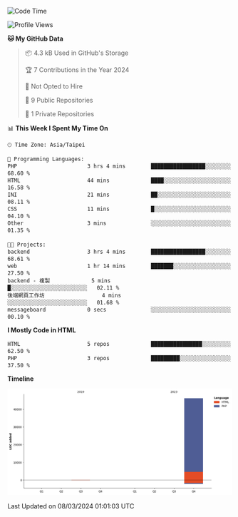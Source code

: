 <!--START_SECTION:waka-->
![Code Time](http://img.shields.io/badge/Code%20Time-191%20hrs%2051%20mins-blue)

![Profile Views](http://img.shields.io/badge/Profile%20Views-0-blue)

**🐱 My GitHub Data** 

> 📦 4.3 kB Used in GitHub's Storage 
 > 
> 🏆 7 Contributions in the Year 2024
 > 
> 🚫 Not Opted to Hire
 > 
> 📜 9 Public Repositories 
 > 
> 🔑 1 Private Repositories 
 > 
📊 **This Week I Spent My Time On** 

```text
🕑︎ Time Zone: Asia/Taipei

💬 Programming Languages: 
PHP                      3 hrs 4 mins        █████████████████░░░░░░░░   68.60 % 
HTML                     44 mins             ████░░░░░░░░░░░░░░░░░░░░░   16.58 % 
INI                      21 mins             ██░░░░░░░░░░░░░░░░░░░░░░░   08.11 % 
CSS                      11 mins             █░░░░░░░░░░░░░░░░░░░░░░░░   04.10 % 
Other                    3 mins              ░░░░░░░░░░░░░░░░░░░░░░░░░   01.35 % 

🐱‍💻 Projects: 
backend                  3 hrs 4 mins        █████████████████░░░░░░░░   68.61 % 
web                      1 hr 14 mins        ███████░░░░░░░░░░░░░░░░░░   27.50 % 
backend - 複製             5 mins              █░░░░░░░░░░░░░░░░░░░░░░░░   02.11 % 
後端網頁工作坊                  4 mins              ░░░░░░░░░░░░░░░░░░░░░░░░░   01.68 % 
messageboard             0 secs              ░░░░░░░░░░░░░░░░░░░░░░░░░   00.10 % 
```

**I Mostly Code in HTML** 

```text
HTML                     5 repos             ████████████████░░░░░░░░░   62.50 % 
PHP                      3 repos             █████████░░░░░░░░░░░░░░░░   37.50 % 
```



**Timeline**

![Lines of Code chart](https://raw.githubusercontent.com/benson828/benson828/main/assets/bar_graph.png)


 Last Updated on 08/03/2024 01:01:03 UTC
<!--END_SECTION:waka-->
